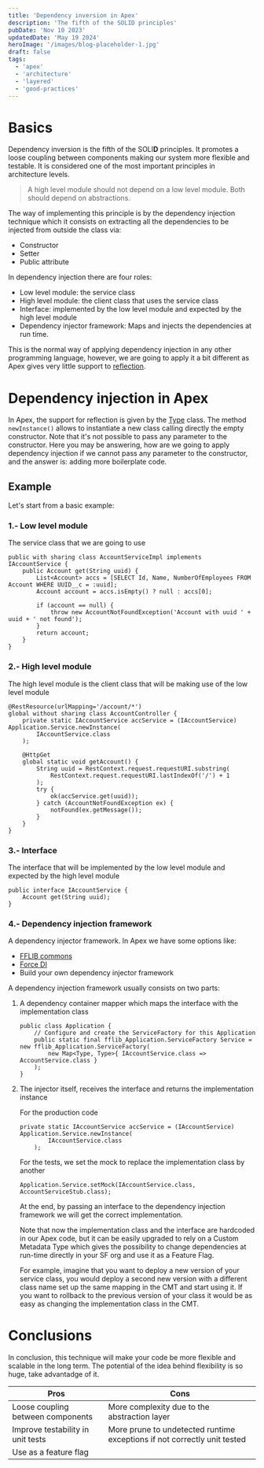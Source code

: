 ```yaml
---
title: 'Dependency inversion in Apex'
description: 'The fifth of the SOLID principles'
pubDate: 'Nov 10 2023'
updatedDate: 'May 19 2024'
heroImage: '/images/blog-placeholder-1.jpg'
draft: false
tags:
  - 'apex'
  - 'architecture'
  - 'layered'
  - 'good-practices'
---
```


# Basics

Dependency inversion is the fifth of the SOLI**D** principles. It promotes a loose coupling between components making our system more flexible and testable. It is considered one of the most important principles in architecture levels.

> A high level module should not depend on a low level module. Both should depend on abstractions.

The way of implementing this principle is by the dependency injection technique which it consists on extracting all the dependencies to be injected from outside the class via:

- Constructor
- Setter
- Public attribute

In dependency injection there are four roles:

- Low level module: the service class
- High level module: the client class that uses the service class
- Interface: implemented by the low level module and expected by the high level module
- Dependency injector framework: Maps and injects the dependencies at run time.

This is the normal way of applying dependency injection in any other programming language, however, we are going to apply it a bit different as Apex gives very little support to [reflection](https://en.wikipedia.org/wiki/Reflective_programming).

# Dependency injection in Apex

In Apex, the support for reflection is given by the [Type](https://developer.salesforce.com/docs/atlas.en-us.apexref.meta/apexref/apex_methods_system_type.htm) class. The method `newInstance()` allows to instantiate a new class calling directly the empty constructor. Note that it's not possible to pass any parameter to the constructor. Here you may be answering, how are we going to apply dependency injection if we cannot pass any parameter to the constructor, and the answer is: adding more boilerplate code.

## Example

Let's start from a basic example:

### 1.- Low level module

The service class that we are going to use

```apex
public with sharing class AccountServiceImpl implements IAccountService {
    public Account get(String uuid) {
        List<Account> accs = [SELECT Id, Name, NumberOfEmployees FROM Account WHERE UUID__c = :uuid];
        Account account = accs.isEmpty() ? null : accs[0];

        if (account == null) {
            throw new AccountNotFoundException('Account with uuid ' + uuid + ' not found');
        }
        return account;
    }
}
```

### 2.- High level module

The high level module is the client class that will be making use of the low level module

```apex
@RestResource(urlMapping='/account/*')
global without sharing class AccountController {
    private static IAccountService accService = (IAccountService) Application.Service.newInstance(
        IAccountService.class
    );

    @HttpGet
    global static void getAccount() {
        String uuid = RestContext.request.requestURI.substring(
            RestContext.request.requestURI.lastIndexOf('/') + 1
        );
        try {
            ok(accService.get(uuid));
        } catch (AccountNotFoundException ex) {
            notFound(ex.getMessage());
        }
    }
}
```

### 3.- Interface

The interface that will be implemented by the low level module and expected by the high level module

```apex
public interface IAccountService {
    Account get(String uuid);
}
```

### 4.- Dependency injection framework

A dependency injector framework. In Apex we have some options like:

- [FFLIB commons](https://github.com/apex-enterprise-patterns/fflib-apex-common/blob/master/sfdx-source/apex-common/main/classes/fflib_Application.cls)
- [Force DI](https://github.com/apex-enterprise-patterns/force-di)
- Build your own dependency injector framework

A dependency injection framework usually consists on two parts:

1. A dependency container mapper which maps the interface with the implementation class

   ```apex
   public class Application {
       // Configure and create the ServiceFactory for this Application
       public static final fflib_Application.ServiceFactory Service = new fflib_Application.ServiceFactory(
           new Map<Type, Type>{ IAccountService.class => AccountService.class }
       );
   }
   ```

2. The injector itself, receives the interface and returns the implementation instance

   For the production code

   ```apex
   private static IAccountService accService = (IAccountService) Application.Service.newInstance(
           IAccountService.class
       );
   ```

   For the tests, we set the mock to replace the implementation class by another

   ```apex
   Application.Service.setMock(IAccountService.class, AccountServiceStub.class);
   ```

   At the end, by passing an interface to the dependency injection framework we will get the correct implementation.

   Note that now the implementation class and the interface are hardcoded in our Apex code, but it can be easily upgraded to rely on a Custom Metadata Type which gives the possibility to change dependencies at run-time directly in your SF org and use it as a Feature Flag.

   For example, imagine that you want to deploy a new version of your service class, you would deploy a second new version with a different class name set up the same mapping in the CMT and start using it. If you want to rollback to the previous version of your class it would be as easy as changing the implementation class in the CMT.

# Conclusions

In conclusion, this technique will make your code be more flexible and scalable in the long term. The potential of the idea behind flexibility is so huge, take advantadge of it.

| Pros                              | Cons                                                                     |
| --------------------------------- | ------------------------------------------------------------------------ |
| Loose coupling between components | More complexity due to the abstraction layer                             |
| Improve testability in unit tests | More prune to undetected runtime exceptions if not correctly unit tested |
| Use as a feature flag             |                                                                          |
